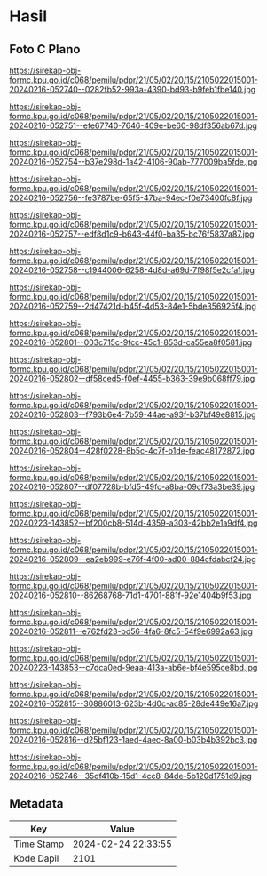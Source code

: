 # Hasil

## Foto C Plano

https://sirekap-obj-formc.kpu.go.id/c068/pemilu/pdpr/21/05/02/20/15/2105022015001-20240216-052740--0282fb52-993a-4390-bd93-b9feb1fbe140.jpg

https://sirekap-obj-formc.kpu.go.id/c068/pemilu/pdpr/21/05/02/20/15/2105022015001-20240216-052751--efe67740-7646-409e-be60-98df356ab67d.jpg

https://sirekap-obj-formc.kpu.go.id/c068/pemilu/pdpr/21/05/02/20/15/2105022015001-20240216-052754--b37e298d-1a42-4106-90ab-777009ba5fde.jpg

https://sirekap-obj-formc.kpu.go.id/c068/pemilu/pdpr/21/05/02/20/15/2105022015001-20240216-052756--fe3787be-65f5-47ba-94ec-f0e73400fc8f.jpg

https://sirekap-obj-formc.kpu.go.id/c068/pemilu/pdpr/21/05/02/20/15/2105022015001-20240216-052757--edf8d1c9-b643-44f0-ba35-bc76f5837a87.jpg

https://sirekap-obj-formc.kpu.go.id/c068/pemilu/pdpr/21/05/02/20/15/2105022015001-20240216-052758--c1944006-6258-4d8d-a69d-7f98f5e2cfa1.jpg

https://sirekap-obj-formc.kpu.go.id/c068/pemilu/pdpr/21/05/02/20/15/2105022015001-20240216-052759--2d47421d-b45f-4d53-84e1-5bde356925f4.jpg

https://sirekap-obj-formc.kpu.go.id/c068/pemilu/pdpr/21/05/02/20/15/2105022015001-20240216-052801--003c715c-9fcc-45c1-853d-ca55ea8f0581.jpg

https://sirekap-obj-formc.kpu.go.id/c068/pemilu/pdpr/21/05/02/20/15/2105022015001-20240216-052802--df58ced5-f0ef-4455-b363-39e9b068ff79.jpg

https://sirekap-obj-formc.kpu.go.id/c068/pemilu/pdpr/21/05/02/20/15/2105022015001-20240216-052803--f793b6e4-7b59-44ae-a93f-b37bf49e8815.jpg

https://sirekap-obj-formc.kpu.go.id/c068/pemilu/pdpr/21/05/02/20/15/2105022015001-20240216-052804--428f0228-8b5c-4c7f-b1de-feac48172872.jpg

https://sirekap-obj-formc.kpu.go.id/c068/pemilu/pdpr/21/05/02/20/15/2105022015001-20240216-052807--df07728b-bfd5-49fc-a8ba-09cf73a3be39.jpg

https://sirekap-obj-formc.kpu.go.id/c068/pemilu/pdpr/21/05/02/20/15/2105022015001-20240223-143852--bf200cb8-514d-4359-a303-42bb2e1a9df4.jpg

https://sirekap-obj-formc.kpu.go.id/c068/pemilu/pdpr/21/05/02/20/15/2105022015001-20240216-052809--ea2eb999-e76f-4f00-ad00-884cfdabcf24.jpg

https://sirekap-obj-formc.kpu.go.id/c068/pemilu/pdpr/21/05/02/20/15/2105022015001-20240216-052810--86268768-71d1-4701-881f-92e1404b9f53.jpg

https://sirekap-obj-formc.kpu.go.id/c068/pemilu/pdpr/21/05/02/20/15/2105022015001-20240216-052811--e762fd23-bd56-4fa6-8fc5-54f9e6992a63.jpg

https://sirekap-obj-formc.kpu.go.id/c068/pemilu/pdpr/21/05/02/20/15/2105022015001-20240223-143853--c7dca0ed-9eaa-413a-ab6e-bf4e595ce8bd.jpg

https://sirekap-obj-formc.kpu.go.id/c068/pemilu/pdpr/21/05/02/20/15/2105022015001-20240216-052815--30886013-623b-4d0c-ac85-28de449e16a7.jpg

https://sirekap-obj-formc.kpu.go.id/c068/pemilu/pdpr/21/05/02/20/15/2105022015001-20240216-052816--d25bf123-1aed-4aec-8a00-b03b4b392bc3.jpg

https://sirekap-obj-formc.kpu.go.id/c068/pemilu/pdpr/21/05/02/20/15/2105022015001-20240216-052746--35df410b-15d1-4cc8-84de-5b120d1751d9.jpg


## Metadata

| Key        | Value               |
| ---------- | ------------------- |
| Time Stamp | 2024-02-24 22:33:55 |
| Kode Dapil | 2101                |




